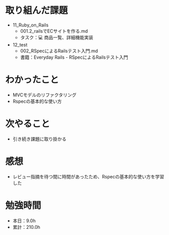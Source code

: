 # 取り組んだ課題
* 11_Ruby_on_Rails
  * 001.2_railsでECサイトを作る.md
  * タスク：💻 商品一覧、詳細機能実装
* 12_test
  * 002_RSpecによるRailsテスト入門.md
  * 書籍：Everyday Rails - RSpecによるRailsテスト入門

# わかったこと
* MVCモデルのリファクタリング
* Rspecの基本的な使い方

# 次やること
* 引き続き課題に取り掛かる

# 感想
* レビュー指摘を待つ間に時間があったため、Rspecの基本的な使い方を学習した

# 勉強時間
* 本日：9.0h
* 累計：210.0h
